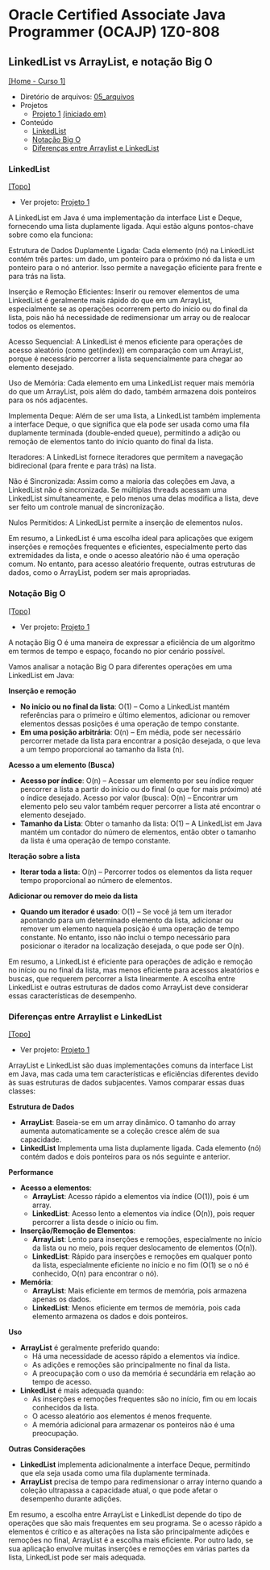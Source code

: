 # Oracle Certified Associate Java Programmer (OCAJP) 1Z0-808

## LinkedList vs ArrayList, e notação Big O
[[Home - Curso 1]](../../README.md#curso-1)<br />

- Diretório de arquivos: [05_arquivos](./05_arquivos/)
- Projetos
  - [Projeto 1](./05_arquivos/proj_01/) [(iniciado em)](#linkedlist)
- Conteúdo
  - [LinkedList](#linkedlist)
  - [Notação Big O](#notação-big-o)
  - [Diferenças entre Arraylist e LinkedList](#diferenças-entre-arraylist-e-linkedlist)

### LinkedList
[[Topo]](#)<br />

- Ver projeto: [Projeto 1](./05_arquivos/proj_01/)

A LinkedList em Java é uma implementação da interface List e Deque, fornecendo uma lista duplamente ligada. Aqui estão alguns pontos-chave sobre como ela funciona:

Estrutura de Dados Duplamente Ligada: Cada elemento (nó) na LinkedList contém três partes: um dado, um ponteiro para o próximo nó da lista e um ponteiro para o nó anterior. Isso permite a navegação eficiente para frente e para trás na lista.

Inserção e Remoção Eficientes: Inserir ou remover elementos de uma LinkedList é geralmente mais rápido do que em um ArrayList, especialmente se as operações ocorrerem perto do início ou do final da lista, pois não há necessidade de redimensionar um array ou de realocar todos os elementos.

Acesso Sequencial: A LinkedList é menos eficiente para operações de acesso aleatório (como get(index)) em comparação com um ArrayList, porque é necessário percorrer a lista sequencialmente para chegar ao elemento desejado.

Uso de Memória: Cada elemento em uma LinkedList requer mais memória do que um ArrayList, pois além do dado, também armazena dois ponteiros para os nós adjacentes.

Implementa Deque: Além de ser uma lista, a LinkedList também implementa a interface Deque, o que significa que ela pode ser usada como uma fila duplamente terminada (double-ended queue), permitindo a adição ou remoção de elementos tanto do início quanto do final da lista.

Iteradores: A LinkedList fornece iteradores que permitem a navegação bidirecional (para frente e para trás) na lista.

Não é Sincronizada: Assim como a maioria das coleções em Java, a LinkedList não é sincronizada. Se múltiplas threads acessam uma LinkedList simultaneamente, e pelo menos uma delas modifica a lista, deve ser feito um controle manual de sincronização.

Nulos Permitidos: A LinkedList permite a inserção de elementos nulos.

Em resumo, a LinkedList é uma escolha ideal para aplicações que exigem inserções e remoções frequentes e eficientes, especialmente perto das extremidades da lista, e onde o acesso aleatório não é uma operação comum. No entanto, para acesso aleatório frequente, outras estruturas de dados, como o ArrayList, podem ser mais apropriadas.

### Notação Big O
[[Topo]](#)<br />

- Ver projeto: [Projeto 1](./05_arquivos/proj_01/)

A notação Big O é uma maneira de expressar a eficiência de um algoritmo em termos de tempo e espaço, focando no pior cenário possível.

Vamos analisar a notação Big O para diferentes operações em uma LinkedList em Java:

**Inserção e remoção**
- **No início ou no final da lista**: O(1) – Como a LinkedList mantém referências para o primeiro e último elementos, adicionar ou remover elementos dessas posições é uma operação de tempo constante.
- **Em uma posição arbitrária**: O(n) – Em média, pode ser necessário percorrer metade da lista para encontrar a posição desejada, o que leva a um tempo proporcional ao tamanho da lista (n).

**Acesso a um elemento (Busca)**

- **Acesso por índice**: O(n) – Acessar um elemento por seu índice requer percorrer a lista a partir do início ou do final (o que for mais próximo) até o índice desejado.
Acesso por valor (busca): O(n) – Encontrar um elemento pelo seu valor também requer percorrer a lista até encontrar o elemento desejado.
- **Tamanho da Lista**:
Obter o tamanho da lista: O(1) – A LinkedList em Java mantém um contador do número de elementos, então obter o tamanho da lista é uma operação de tempo constante.

**Iteração sobre a lista**

- **Iterar toda a lista**: O(n) – Percorrer todos os elementos da lista requer tempo proporcional ao número de elementos.

**Adicionar ou remover do meio da lista**

- **Quando um iterador é usado**: O(1) – Se você já tem um iterador apontando para um determinado elemento da lista, adicionar ou remover um elemento naquela posição é uma operação de tempo constante. No entanto, isso não inclui o tempo necessário para posicionar o iterador na localização desejada, o que pode ser O(n).

Em resumo, a LinkedList é eficiente para operações de adição e remoção no início ou no final da lista, mas menos eficiente para acessos aleatórios e buscas, que requerem percorrer a lista linearmente. A escolha entre LinkedList e outras estruturas de dados como ArrayList deve considerar essas características de desempenho.

### Diferenças entre Arraylist e LinkedList
[[Topo]](#)<br />

- Ver projeto: [Projeto 1](./05_arquivos/proj_01/)

ArrayList e LinkedList são duas implementações comuns da interface List em Java, mas cada uma tem características e eficiências diferentes devido às suas estruturas de dados subjacentes. Vamos comparar essas duas classes:

**Estrutura de Dados**

- **ArrayList**: Baseia-se em um array dinâmico. O tamanho do array aumenta automaticamente se a coleção cresce além de sua capacidade.
- **LinkedList** Implementa uma lista duplamente ligada. Cada elemento (nó) contém dados e dois ponteiros para os nós seguinte e anterior.

**Performance**

- **Acesso a elementos**:
  - **ArrayList**: Acesso rápido a elementos via índice (O(1)), pois é um array.
  - **LinkedList**: Acesso lento a elementos via índice (O(n)), pois requer percorrer a lista desde o início ou fim.
- **Inserção/Remoção de Elementos**:
  - **ArrayList**: Lento para inserções e remoções, especialmente no início da lista ou no meio, pois requer deslocamento de elementos (O(n)).
  - **LinkedList**: Rápido para inserções e remoções em qualquer ponto da lista, especialmente eficiente no início e no fim (O(1) se o nó é conhecido, O(n) para encontrar o nó).
- **Memória**:
  - **ArrayList**: Mais eficiente em termos de memória, pois armazena apenas os dados.
  - **LinkedList**: Menos eficiente em termos de memória, pois cada elemento armazena os dados e dois ponteiros.

**Uso**

- **ArrayList** é geralmente preferido quando:
  - Há uma necessidade de acesso rápido a elementos via índice.
  - As adições e remoções são principalmente no final da lista.
  - A preocupação com o uso da memória é secundária em relação ao tempo de acesso.
- **LinkedList** é mais adequada quando:
  - As inserções e remoções frequentes são no início, fim ou em locais conhecidos da lista.
  - O acesso aleatório aos elementos é menos frequente.
  - A memória adicional para armazenar os ponteiros não é uma preocupação.

**Outras Considerações**

- **LinkedList** implementa adicionalmente a interface Deque, permitindo que ela seja usada como uma fila duplamente terminada.
- **ArrayList** precisa de tempo para redimensionar o array interno quando a coleção ultrapassa a capacidade atual, o que pode afetar o desempenho durante adições.

Em resumo, a escolha entre ArrayList e LinkedList depende do tipo de operações que são mais frequentes em seu programa. Se o acesso rápido a elementos é crítico e as alterações na lista são principalmente adições e remoções no final, ArrayList é a escolha mais eficiente. Por outro lado, se sua aplicação envolve muitas inserções e remoções em várias partes da lista, LinkedList pode ser mais adequada.
